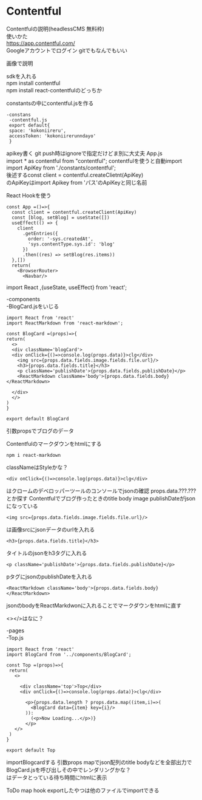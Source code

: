 # Contentful  
Contentfulの説明(headlessCMS 無料枠)  
使いかた  
https://app.contentful.com/  
Googleアカウントでログイン gitでもなんでもいい  

画像で説明  

sdkを入れる  
npm install contentful  
npm install react-contentfulのどっちか  

constantsの中にcontentful.jsを作る  
```
-constans
 -contentful.js
 export default{
 space: 'kokoniireru',
 accessToken: 'kokoniirerunndayo'
 }
 ```  
 apikey書く
 git push時はignoreで指定だけどま別に大丈夫
App.js  
import * as contentful from "contentful";
contentfulを使うと自動import  
import ApiKey from './constants/contentful';  
後述するconst client = contentful.createClietnt(ApiKey)  
のApiKeyはimport Apikey from 'パス'のApiKeyと同じ名前  

React Hookを使う  
```
const App =()=>{
  const client = contentful.createClient(ApiKey)
  const [blog, setBlog] = useState([])
  useEffect(() => {
    client
      .getEntries({
        order: '-sys.createdAt',
        'sys.contentType.sys.id': 'blog'
      })
      .then((res) => setBlog(res.items))
  },[])
  return(
    <BrowserRouter> 
      <Navbar/>
 ```  

import React ,{useState, useEffect} from 'react';


-components  
  -BlogCard.jsをいじる  
  
  ```
  import React from 'react'
import ReactMarkdown from 'react-markdown';

const BlogCard =(props)=>{
  return(
    <>
    <div className='blogCard'>
    <div onClick={()=>console.log(props.data)}>clg</div>
      <img src={props.data.fields.image.fields.file.url}/>
      <h3>{props.data.fields.title}</h3>
      <p className='publishDate'>{props.data.fields.publishDate}</p>
      <ReactMarkdown className='body'>{props.data.fields.body}</ReactMarkdown>
            
    </div>
    </>
  )
}

export default BlogCard
```  

引数propsでブログのデータ  

Contentfulのマークダウンをhtmlにする
```
npm i react-markdown
```  
classNameはStyleかな？

```
<div onClick={()=>console.log(props.data)}>clg</div>
```  
はクロームのデベロッパーツールのコンソールでjsonの確認
props.data.???.???とか探す
Contentfulでブログ作ったときのtitle body image publishDateがjsonになっている

```
<img src={props.data.fields.image.fields.file.url}/>
```  
は画像srcにjsonデータのurlを入れる
```
<h3>{props.data.fields.title}</h3>
```  
タイトルのjsonをh3タグに入れる
```
<p className='publishDate'>{props.data.fields.publishDate}</p>
```  
pタグにjsonのpublishDateを入れる
```
<ReactMarkdown className='body'>{props.data.fields.body}</ReactMarkdown>
```  
jsonのbodyをReactMarkdwonに入れることでマークダウンをhtmlに直す  

<></>はなに？  


-pages  
 -Top.js　
 ```
 import React from 'react'
import BlogCard from '../components/BlogCard';

const Top =(props)=>{
  return(
    <>
      
      <div className='top'>Top</div>
      <div onClick={()=>console.log(props.data)}>clg</div>
        
        <p>{props.data.length ? props.data.map((item,i)=>(
          <BlogCard data={item} key={i}/>
        )): 
          (<p>Now Loading...</p>)}
        </p>
    </>
  )
}

export default Top
```  

importBlogcardする
引数props
mapでjson配列のtitle bodyなどを全部出力でBlogCard.jsを呼び出しその中でレンダリングかな？  
<Now Loading>はデータとっている待ち時間にhtmlに表示  
 
 
 ToDo
  map hook
  exportしたやつは他のファイルでimportできる
